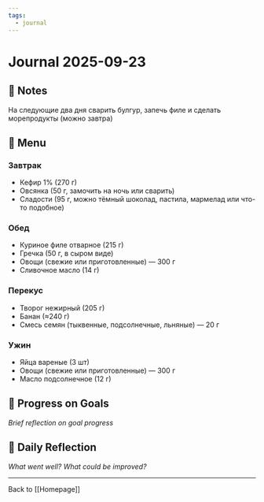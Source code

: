 ```yaml
---
tags:
  - journal
---
```

# Journal 2025-09-23

## 📝 Notes
На следующие два дня сварить булгур, запечь филе и сделать морепродукты (можно завтра)
## 🍲 Menu
### Завтрак
- Кефир 1% (270 г)
- Овсянка (50 г, замочить на ночь или сварить)
- Сладости (95 г, можно тёмный шоколад, пастила, мармелад или что-то подобное)
### Обед
- Куриное филе отварное (215 г)
- Гречка (50 г, в сыром виде)
- Овощи (свежие или приготовленные) — 300 г
- Сливочное масло (14 г)
### Перекус
- Творог нежирный (205 г)
- Банан (≈240 г)
- Смесь семян (тыквенные, подсолнечные, льняные) — 20 г
### Ужин
- Яйца вареные (3 шт)
- Овощи (свежие или приготовленные) — 300 г
- Масло подсолнечное (12 г)



## 🔄 Progress on Goals
*Brief reflection on goal progress*

## 💭 Daily Reflection
*What went well? What could be improved?*

---
Back to [[Homepage]]
